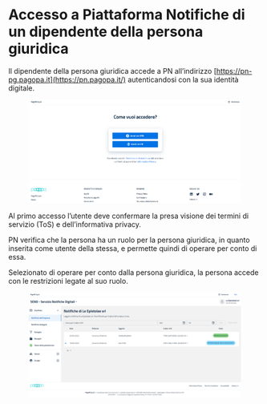 # Accesso a Piattaforma Notifiche di un dipendente della persona giuridica

Il dipendente della persona giuridica accede a PN all’indirizzo [https://pn-pg.pagopa.it](https://pn.pagopa.it/) autenticandosi con la sua identità digitale.

<figure><img src="../../../.gitbook/assets/image (127).png" alt=""><figcaption></figcaption></figure>

Al primo accesso l’utente deve confermare la presa visione dei termini di servizio (ToS) e dell’informativa privacy.

PN verifica che la persona ha un ruolo per la persona giuridica, in quanto inserita come utente della stessa, e permette quindi di operare per conto di essa.

Selezionato di operare per conto dalla persona giuridica, la persona accede con le restrizioni legate al suo ruolo.

<figure><img src="../../../.gitbook/assets/image (88).png" alt=""><figcaption></figcaption></figure>
